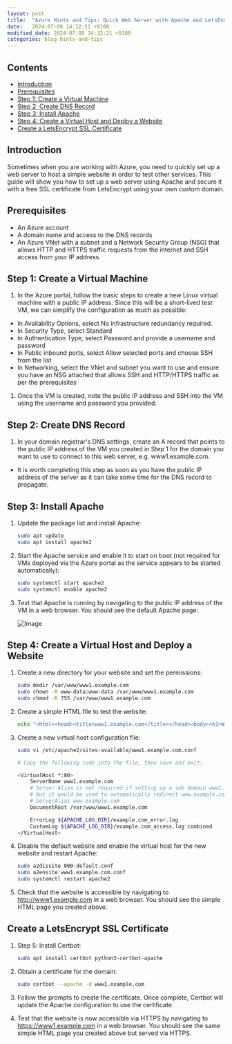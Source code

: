 ```yaml
---
layout: post
title:  "Azure Hints and Tips: Quick Web Server with Apache and LetsEncrypt"
date:   2024-07-08 14:32:21 +0100
modified_date: 2024-07-08 14:32:21 +0100
categories: blog hints-and-tips
---
```


## Contents

- [Introduction](#introduction)
- [Prerequisites](#prerequisites)
- [Step 1: Create a Virtual Machine](#step-1-create-a-virtual-machine)
- [Step 2: Create DNS Record](#step-2-create-dns-record)
- [Step 3: Install Apache](#step-3-install-apache)
- [Step 4: Create a Virtual Host and Deploy a Website](#step-4-create-a-virtual-host-and-deploy-a-website)
- [Create a LetsEncrypt SSL Certificate](#create-a-letsencrypt-ssl-certificate)

## Introduction

Sometimes when you are working with Azure, you need to quickly set up a web server to host a simple website in order to test other services. This guide will show you how to set up a web server using Apache and secure it with a free SSL certificate from LetsEncrypt using your own custom domain.

## Prerequisites

- An Azure account
- A domain name and access to the DNS records
- An Azure VNet with a subnet and a Network Security Group (NSG) that allows HTTP and HTTPS traffic requests from the internet and SSH access from your IP address.

## Step 1: Create a Virtual Machine

1. In the Azure portal, follow the basic steps to create a new Linux virtual machine with a public IP address. Since this will be a short-lived test VM, we can simplify the configuration as much as possible:

- In Availability Options, select No infrastructure redundancy required.
- In Security Type, select Standard
- In Authentication Type, select Password and provide a username and password
- In Public inbound ports, select Allow selected ports and choose SSH from the list
- In Networking, select the VNet and subnet you want to use and ensure you have an NSG attached that allows SSH and HTTP/HTTPS traffic as per the prerequisites

1. Once the VM is created, note the public IP address and SSH into the VM using the username and password you provided.

## Step 2: Create DNS Record

1. In your domain registrar's DNS settings, create an A record that points to the public IP address of the VM you created in Step 1 for the domain you want to use to connect to this web server, e.g. www1.example.com.

- It is worth completing this step as soon as you have the public IP address of the server as it can take some time for the DNS record to propagate.

## Step 3: Install Apache

1. Update the package list and install Apache:

    ```bash
    sudo apt update
    sudo apt install apache2
    ```

1. Start the Apache service and enable it to start on boot (not required for VMs deployed via the Azure portal as the service appears to be started automatically):

    ```bash
    sudo systemctl start apache2
    sudo systemctl enable apache2
    ```

1. Test that Apache is running by navigating to the public IP address of the VM in a web browser. You should see the default Apache page:

    ![Image](../../../../../assets/images/blog/2024/07/08/azure-vm/default-apache2-page.png)

## Step 4: Create a Virtual Host and Deploy a Website

1. Create a new directory for your website and set the permissions:

    ```bash
    sudo mkdir /var/www/www1.example.com
    sudo chown -R www-data:www-data /var/www/www1.example.com
    sudo chmod -R 755 /var/www/www1.example.com
    ```

1. Create a simple HTML file to test the website:

    ```bash
    echo "<html><head><title>www1.example.com</title></head><body><h1>Welcome to www1.example.com</h1></body></html>" > /var/www/www1.example.com/index.html
    ```

1. Create a new virtual host configuration file:

    ```bash
    sudo vi /etc/apache2/sites-available/www1.example.com.conf

    # Copy the following code into the file, then save and exit: 

    <VirtualHost *:80>
        ServerName www1.example.com
        # Server Alias is not required if setting up a sub domain www1.example.com
        # but it would be used to automatically redirect www.example.com to example.com, for example!
        # ServerAlias www.example.com
        DocumentRoot /var/www/www1.example.com

        ErrorLog ${APACHE_LOG_DIR}/example.com_error.log
        CustomLog ${APACHE_LOG_DIR}/example.com_access.log combined
    </VirtualHost>
    ```

1. Disable the default website and enable the virtual host for the new website and restart Apache:

    ```bash
    sudo a2dissite 000-default.conf
    sudo a2ensite www1.example.com.conf
    sudo systemctl restart apache2
    ```

1. Check that the website is accessible by navigating to http://www1.example.com in a web browser. You should see the simple HTML page you created above.

## Create a LetsEncrypt SSL Certificate

1. Step 5: Install Certbot:

    ```bash
    sudo apt install certbot python3-certbot-apache
    ```

1. Obtain a certificate for the domain:

    ```bash
    sudo certbot --apache -d www1.example.com
    ```

1. Follow the prompts to create the certificate. Once complete, Certbot will update the Apache configuration to use the certificate.

1. Test that the website is now accessible via HTTPS by navigating to <https://www1.example.com> in a web browser. You should see the same simple HTML page you created above but served via HTTPS.
